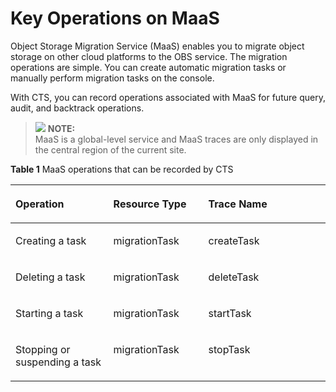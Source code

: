 # Key Operations on MaaS<a name="en-us_topic_0127477881"></a>

Object Storage Migration Service \(MaaS\) enables you to migrate object storage on other cloud platforms to the OBS service. The migration operations are simple. You can create automatic migration tasks or manually perform migration tasks on the console.

With CTS, you can record operations associated with MaaS for future query, audit, and backtrack operations.

>![](/images/icon-note.gif) **NOTE:**   
>MaaS is a global-level service and MaaS traces are only displayed in the central region of the current site.  

**Table  1**  MaaS operations that can be recorded by CTS

<a name="table58567941183026"></a>
<table><thead align="left"><tr id="r2d9a2de1e1fb4a2ea790fdbd3763f81a"><th class="cellrowborder" valign="top" width="31.069999999999997%" id="mcps1.2.4.1.1"><p id="afbdd240e64b5421db35d77a2cf0e5d20"><a name="afbdd240e64b5421db35d77a2cf0e5d20"></a><a name="afbdd240e64b5421db35d77a2cf0e5d20"></a><strong id="b842352706103557"><a name="b842352706103557"></a><a name="b842352706103557"></a>Operation</strong></p>
</th>
<th class="cellrowborder" valign="top" width="30.15%" id="mcps1.2.4.1.2"><p id="aafc6f0d26d424c51a604df05526cc2f4"><a name="aafc6f0d26d424c51a604df05526cc2f4"></a><a name="aafc6f0d26d424c51a604df05526cc2f4"></a><strong id="b84235270610360"><a name="b84235270610360"></a><a name="b84235270610360"></a>Resource Type</strong></p>
</th>
<th class="cellrowborder" valign="top" width="38.78%" id="mcps1.2.4.1.3"><p id="a1588714580ff41eaac3214225091caea"><a name="a1588714580ff41eaac3214225091caea"></a><a name="a1588714580ff41eaac3214225091caea"></a><strong id="b842352706182955"><a name="b842352706182955"></a><a name="b842352706182955"></a>Trace Name</strong></p>
</th>
</tr>
</thead>
<tbody><tr id="r8cda2ec30293431b921c74fc6948741d"><td class="cellrowborder" valign="top" width="31.069999999999997%" headers="mcps1.2.4.1.1 "><p id="a2669928ef5c2407a867e739a52d432cf"><a name="a2669928ef5c2407a867e739a52d432cf"></a><a name="a2669928ef5c2407a867e739a52d432cf"></a>Creating a task</p>
</td>
<td class="cellrowborder" valign="top" width="30.15%" headers="mcps1.2.4.1.2 "><p id="ac27f992a63354f148d39828200060f11"><a name="ac27f992a63354f148d39828200060f11"></a><a name="ac27f992a63354f148d39828200060f11"></a>migrationTask</p>
</td>
<td class="cellrowborder" valign="top" width="38.78%" headers="mcps1.2.4.1.3 "><p id="a7e8e62a2d33547e0999f58051ef8bbea"><a name="a7e8e62a2d33547e0999f58051ef8bbea"></a><a name="a7e8e62a2d33547e0999f58051ef8bbea"></a>createTask</p>
</td>
</tr>
<tr id="reb196dca518e44a089ed778f062ec2f2"><td class="cellrowborder" valign="top" width="31.069999999999997%" headers="mcps1.2.4.1.1 "><p id="a0fd1fe7884684af9a8464a562d05c0e4"><a name="a0fd1fe7884684af9a8464a562d05c0e4"></a><a name="a0fd1fe7884684af9a8464a562d05c0e4"></a>Deleting a task</p>
</td>
<td class="cellrowborder" valign="top" width="30.15%" headers="mcps1.2.4.1.2 "><p id="ad6d7c0ebd50b47bbb325fe444729d84c"><a name="ad6d7c0ebd50b47bbb325fe444729d84c"></a><a name="ad6d7c0ebd50b47bbb325fe444729d84c"></a>migrationTask</p>
</td>
<td class="cellrowborder" valign="top" width="38.78%" headers="mcps1.2.4.1.3 "><p id="a073426dc1b524d13ad7f8781960a2149"><a name="a073426dc1b524d13ad7f8781960a2149"></a><a name="a073426dc1b524d13ad7f8781960a2149"></a>deleteTask</p>
</td>
</tr>
<tr id="r4a7f0f8d132e4b1684bc5283edd75015"><td class="cellrowborder" valign="top" width="31.069999999999997%" headers="mcps1.2.4.1.1 "><p id="en-us_topic_0100240354_p229287183252"><a name="en-us_topic_0100240354_p229287183252"></a><a name="en-us_topic_0100240354_p229287183252"></a>Starting a task</p>
</td>
<td class="cellrowborder" valign="top" width="30.15%" headers="mcps1.2.4.1.2 "><p id="a2a55dffc884f4a369d428a60421b1d02"><a name="a2a55dffc884f4a369d428a60421b1d02"></a><a name="a2a55dffc884f4a369d428a60421b1d02"></a>migrationTask</p>
</td>
<td class="cellrowborder" valign="top" width="38.78%" headers="mcps1.2.4.1.3 "><p id="ae03affbe5742402bb3d89aafedcc4916"><a name="ae03affbe5742402bb3d89aafedcc4916"></a><a name="ae03affbe5742402bb3d89aafedcc4916"></a>startTask</p>
</td>
</tr>
<tr id="r45e955b9ebd54b73b5b03291c4b89682"><td class="cellrowborder" valign="top" width="31.069999999999997%" headers="mcps1.2.4.1.1 "><p id="a3148b48637ca484dbff1db6f694b2047"><a name="a3148b48637ca484dbff1db6f694b2047"></a><a name="a3148b48637ca484dbff1db6f694b2047"></a>Stopping or suspending a task</p>
</td>
<td class="cellrowborder" valign="top" width="30.15%" headers="mcps1.2.4.1.2 "><p id="a6bb30a75a67b4f5cb44155aed2f25d99"><a name="a6bb30a75a67b4f5cb44155aed2f25d99"></a><a name="a6bb30a75a67b4f5cb44155aed2f25d99"></a>migrationTask</p>
</td>
<td class="cellrowborder" valign="top" width="38.78%" headers="mcps1.2.4.1.3 "><p id="a5302bbb602344bbf819ea9befc72b48e"><a name="a5302bbb602344bbf819ea9befc72b48e"></a><a name="a5302bbb602344bbf819ea9befc72b48e"></a>stopTask</p>
</td>
</tr>
</tbody>
</table>

